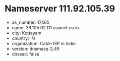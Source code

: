 # Nameserver 111.92.105.39

* as_number: 17465
* name: 39.105.92.111.asianet.co.in.
* city: Kottayam
* country: IN
* organization: Cable ISP in India
* version: dnsmasq-2.45
* dnssec: false
